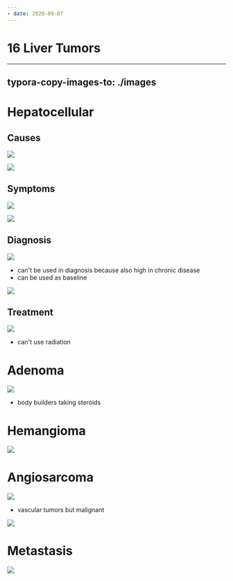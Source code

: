 ```yaml
---
- date: 2020-09-07
---
```


# 16 Liver Tumors
---

## typora-copy-images-to: ./images

# Hepatocellular

## Causes

![](https://photos.thisispiggy.com/file/wikiFiles/C85AEE3E-527D-4747-8D10-3EE1CE7C6442.jpg)

![](https://photos.thisispiggy.com/file/wikiFiles/B433DE8D-ED7A-4613-B727-EE3DCD0CB2C3.jpg)

## Symptoms

![](https://photos.thisispiggy.com/file/wikiFiles/003DDDB0-BCE6-4636-BCB5-C2D6DA02E6F2.jpg)

![](https://photos.thisispiggy.com/file/wikiFiles/9C296EE6-3E09-451F-8957-99033CBF8B24.jpg)

## Diagnosis

![](https://photos.thisispiggy.com/file/wikiFiles/13308CAD-9028-475E-8FC7-B65145021AEA.jpg)

- can't be used in diagnosis because also high in chronic disease
- can be used as baseline

![](https://photos.thisispiggy.com/file/wikiFiles/D1D06F15-EC99-4F57-8444-3BC4CD2D3129.jpg)

## Treatment

![](https://photos.thisispiggy.com/file/wikiFiles/2DCFE071-70AD-464C-A056-C092081D03F1.jpg)

- can't use radiation

# Adenoma

![](https://photos.thisispiggy.com/file/wikiFiles/3049AB03-A0CE-4930-919A-501CB1EBA4E8.jpg)

- body builders taking steroids

# Hemangioma

![](https://photos.thisispiggy.com/file/wikiFiles/54375F33-AAC6-4F33-A0CC-A1204CADFCDF.jpg)

# Angiosarcoma

![](https://photos.thisispiggy.com/file/wikiFiles/F4D26D5E-1EF3-485A-97D1-B4E050EC25C7.jpg)

- vascular tumors but malignant

![](https://photos.thisispiggy.com/file/wikiFiles/96F72EC8-F7C6-4672-8211-F1687F6E8606.jpg)

# Metastasis

![](https://photos.thisispiggy.com/file/wikiFiles/41D74ECC-52D7-40BE-B639-D528A919F8AA.jpg)
